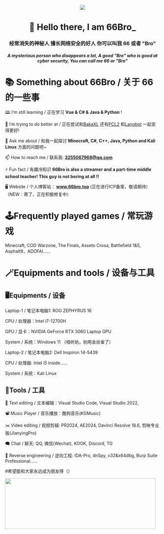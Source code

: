 <p align="center"><img src="https://i.imgur.com/A6bWGFl.gif"/></p>

<h1 align="center">👋 Hello there, I am 66Bro_ </h1>
<h3 align="center">经常消失的神秘人  擅长网络安全的好人  你可以叫我 66 或者 "Bro"</h3>
<h5 align="center">A mysterious person who disappears a lot, A good "Bro" who is good at cyber security, You can call me 66 or "Bro"</h5>

# 📚 Something about 66Bro / 关于 66 的一些事

🕮 I’m still learning / 正在学习 <strong>Vue &amp; C# &amp; Java &amp; Python</strong> !

🤝 I’m trying to do better at / 正在尝试和<a href="https://github.com/BakaXL-Launcher/BakaXL">BakaXL</a> 还有<a href="https://github.com/Hex-Dragon/PCL2">PCL2</a> 和<a href="https://github.com/RockChinQ/LangBot">Langbot</a> 一起变得更好!

💬 Ask me about / 和我一起探讨 <strong>Minecraft, C#, C++, Java, Python and Kali Linux</strong> 方面的问题吧~

📫 How to reach me / 联系我: <strong>3255067968@qq.com</strong>
                 
⚡ Fun fact / 有趣冷知识 <strong>66Bro is also a streamer and a part-time middle school teacher! This guy is not boring at all !!</strong>

🖥️ Website / 个人博客站：<strong> www.66bro.top </strong> (正在进行ICP备案，敬请期待）（NEW：寄了，正在积极修复中）

# 🕹️Frequently played games / 常玩游戏

Minecraft, COD Warzone, The Finals, Asseto Crosa, Battlefield 1&amp;5, Asphalt9，ADOFAI......

# 🪄Equipments and tools / 设备与工具

## 🖥️Equipments / 设备

Laptop-1 / 笔记本电脑1: ROG ZEPHYRUS 16

CPU / 处理器：Intel i7-12700H

GPU / 显卡：NVIDIA GeForce RTX 3060 Laptop GPU

System / 系统：Windows 11 （咱听劝，别用金丝雀了）

Laptop-2 / 笔记本电脑2: Dell Inspiron 14-5439

CPU / 处理器: Intel i5 inside......

System / 系统：Kali Linux

## 🔧Tools / 工具

📑 Text editing / 文本编辑：Visual Studio Code, Visual Studio 2022, 

📽️ Music Player / 音乐播放：酷狗音乐(KGMusic)

✂️ Video editing / 视频剪辑: PR2024, AE2024, Davinci Resolve 18.6, 剪映专业版(JianyingPro)

🗨️ Chat / 聊天: QQ, 微信(Wechat), KOOK, Discord, TG

📑 Reverse engineering / 逆向工程: IDA-Pro, dnSpy, x32&amp;x64dbg, Burp Suite Professional......

#希望能和大家永远成为朋友呀（）

<p>
  <img align="left" width="490" height="165" src="https://github-readme-stats.vercel.app/api?username=GasterAlpha&show_icons=true&hide_border=false&line_height=20&title_color=f69673&icon_color=1b93c9&show_owner=true"/>
</p>
